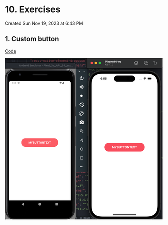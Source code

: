 # 10. Exercises
Created Sun Nov 19, 2023 at 6:43 PM

## 1. Custom button
[Code](https://github.com/exemplar-codes/DoneWithIt/commit/2403e20fae6170356ef85fa04e0e6412d65efbcc)

![](../../../../../assets/Pasted-image-20231119185512.png)